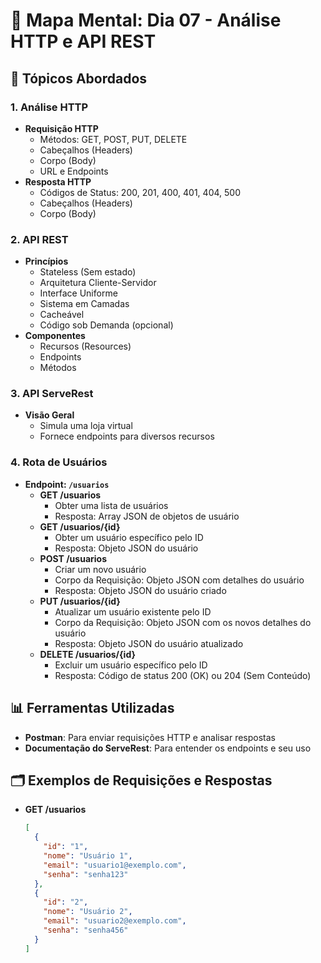# 🧠 Mapa Mental: Dia 07 - Análise HTTP e API REST

## 📝 Tópicos Abordados

### 1. Análise HTTP
   - **Requisição HTTP**
     - Métodos: GET, POST, PUT, DELETE
     - Cabeçalhos (Headers)
     - Corpo (Body)
     - URL e Endpoints
   - **Resposta HTTP**
     - Códigos de Status: 200, 201, 400, 401, 404, 500
     - Cabeçalhos (Headers)
     - Corpo (Body)

### 2. API REST
   - **Princípios**
     - Stateless (Sem estado)
     - Arquitetura Cliente-Servidor
     - Interface Uniforme
     - Sistema em Camadas
     - Cacheável
     - Código sob Demanda (opcional)
   - **Componentes**
     - Recursos (Resources)
     - Endpoints
     - Métodos

### 3. API ServeRest
   - **Visão Geral**
     - Simula uma loja virtual
     - Fornece endpoints para diversos recursos

### 4. Rota de Usuários
   - **Endpoint: `/usuarios`**
     - **GET /usuarios**
       - Obter uma lista de usuários
       - Resposta: Array JSON de objetos de usuário
     - **GET /usuarios/{id}**
       - Obter um usuário específico pelo ID
       - Resposta: Objeto JSON do usuário
     - **POST /usuarios**
       - Criar um novo usuário
       - Corpo da Requisição: Objeto JSON com detalhes do usuário
       - Resposta: Objeto JSON do usuário criado
     - **PUT /usuarios/{id}**
       - Atualizar um usuário existente pelo ID
       - Corpo da Requisição: Objeto JSON com os novos detalhes do usuário
       - Resposta: Objeto JSON do usuário atualizado
     - **DELETE /usuarios/{id}**
       - Excluir um usuário específico pelo ID
       - Resposta: Código de status 200 (OK) ou 204 (Sem Conteúdo)

## 📊 Ferramentas Utilizadas
- **Postman**: Para enviar requisições HTTP e analisar respostas
- **Documentação do ServeRest**: Para entender os endpoints e seu uso

## 🗂️ Exemplos de Requisições e Respostas
- **GET /usuarios**
  ```json
  [
    {
      "id": "1",
      "nome": "Usuário 1",
      "email": "usuario1@exemplo.com",
      "senha": "senha123"
    },
    {
      "id": "2",
      "nome": "Usuário 2",
      "email": "usuario2@exemplo.com",
      "senha": "senha456"
    }
  ]
